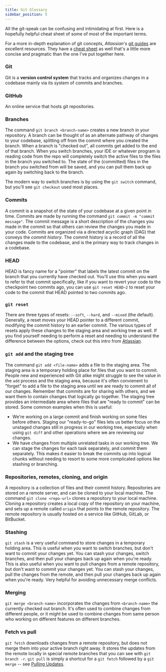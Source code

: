 ```yaml
---
title: Git Glossary
sidebar_position: 5
---
```


All the git-speak can be confusing and intimidating at first. Here is a hopefully helpful cheat sheet of some of most of the important terms.

For a more in-depth explanation of git concepts, *Atlassian*'s [git guides](https://www.atlassian.com/git/tutorials/what-is-version-control) are excellent resources. They have a [cheat sheet](https://www.atlassian.com/git/tutorials/atlassian-git-cheatsheet) as well that's a little more concise and pragmatic than the one I've put together here.

### Git

Git is a **version control system** that tracks and organizes changes in a codebase mainly via its system of commits and branches.

### GitHub

An online service that hosts git repositories.

### Branches

The command `git branch <branch-name>` creates a new branch in your repository. A branch can be thought of as an alternate pathway of changes to your codebase, splitting off from the commit where you created the branch. When a branch is "checked out", all commits get added to the end of that branch. When you switch branches, your IDE or whatever program is reading code from the repo will completely switch the active files to the files in the branch you switched to. The state of the (committed) files in the branch you switched from will be saved, and you can pull them back up again by switching back to the branch.

The modern way to switch branches is by using the `git switch` command, but you'll see `git checkout` used most places.

### Commits

A commit is a snapshot of the state of your codebase at a given point in time. Commits are made by running the command `git commit -m "commit message"`. The commit message is a short description of the changes you made in the commit so that others can review the changes you made in your code. Commits are organized via a directed acyclic graph (DAG) that conveys the *commit history*. The commit history is a record of all the changes made to the codebase, and is the primary way to track changes in a codebase.

### HEAD

HEAD is fancy name for a "pointer" that labels the latest commit on the branch that you currently have checked out. You'll use this when you want to refer to that commit specifically, like if you want to revert your code to the checkpoint two commits ago, you can use `git reset HEAD~2` to reset your code to the commit that HEAD pointed to two commits ago.

### `git reset`

There are three types of resets: `--soft`, `--hard`, and `--mixed` (the default). Generally, a reset moves your HEAD pointer to a different commit, modifying the commit history to an earlier commit. The various types of resets apply these changes to the staging area and working tree as well. If you find yourself needing to perform a reset and needing to understand the difference between the options, check out this intro from [Atlassian](https://www.atlassian.com/git/tutorials/undoing-changes/git-reset).

### `git add` and the staging tree

The command `git add <file-name>` adds a file to the staging area. The staging area is a temporary holding place for files that you want to commit. People new and experienced with Git alike might struggle to see the value in the `add` process and the staging area, because it's often convienent to "forget" to add a file to the staging area until we are ready to commit all of our changes. Remember that commits are for sharing with others, and we want them to contain changes that logically go together. The staging tree provides an intermediate area where files that are "ready to commit" can be stored. Some common examples when this is useful:

- We're working on a large commit and finish working on some files before others. Staging our "ready-to-go" files lets us better focus on the unstaged changes still in progress in our working tree, especially when using `git diff` and other operations where we are reviewing our changes.
- We have changes from multiple unrelated tasks in our working tree. We can stage the changes for each task separately, and commit them separately. This makes it easier to break the commits up into logical chunks without needing to resort to some more complicated options like stashing or branching.

### Repositories, remotes, cloning, and origin

A repository is a collection of files and their commit history. Repositories are stored on a remote server, and can be cloned to your local machine. The command `git clone <repo-url>` clones a repository to your local machine. Cloning a repository creates a local copy of the repository on your machine, and sets up a remote called `origin` that points to the remote repository. The remote repository is usually hosted on a service like GitHub, GitLab, or BitBucket.

### Stashing

`git stash` is a very useful command to store changes in a temporary holding area. This is useful when you want to switch branches, but don't want to commit your changes yet. You can stash your changes, switch branches, and then pull your changes back up again when you're ready. This is also useful when you want to pull changes from a remote repository, but don't want to commit your changes yet. You can stash your changes, pull the changes from the remote, and then pull your changes back up again when you're ready. Very helpful for avoiding unnecessary merge conflicts.

### Merging

`git merge <branch-name>` incorporates the changes from `<branch-name>` the currently checked out branch. It's often used to combine changes from different people, or it might be used to combine changes from same person who working on different features on different branches.

### Fetch vs pull

`git fetch` downloads changes from a remote repository, but does not merge them into your active branch right away. It stores the updates from the remote locally in special remote branches that you can see with `git branch -r`. `git pull` is simply a shortcut for a `git fetch` followed by a `git merge` -- see [Pulling Updates](dev_env/pulling_updates).
